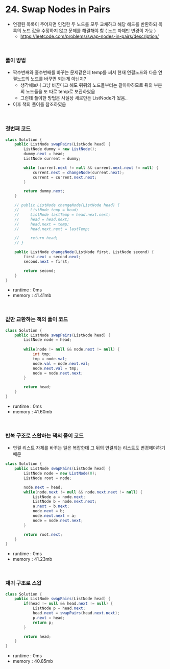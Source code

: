 # 24. Swap Nodes in Pairs
- 연결된 목록이 주어지면 인접한 두 노드를 모두 교체하고 해당 헤드를 반환하되 목록의 노드 값을 수정하지 않고 문제를 해결해야 함 ( 노드 자체만 변경이 가능 )
    - https://leetcode.com/problems/swap-nodes-in-pairs/description/

<br>

### 풀이 방법
- 짝수번째와 홀수번째를 바꾸는 문제같은데 temp를 써서 현재 연결노드와 다음 연결노드의 노드를 바꾸면 되는게 아닌지?
    - 생각해보니 그냥 바꾼다고 해도 뒤뒤의 노드들부터는 같아야하므로 뒤의 부분의 노드들을 또 따로 temp로 보관하였음
    - 그런데 풀이한 방법은 사실상 새로만든 ListNode가 됬음..
- 이후 책의 풀이를 참조하였음

<br>

### 첫번째 코드
```java
class Solution {
    public ListNode swapPairs(ListNode head) {
        ListNode dummy = new ListNode();
        dummy.next = head;
        ListNode current = dummy;

        while (current.next != null && current.next.next != null) {
            current.next = changeNode(current.next);
            current = current.next.next;
        }

        return dummy.next;
    }

    // public ListNode changeNode(ListNode head) {
    //     ListNode temp = head;
    //     ListNode lastTemp = head.next.next;
    //     head = head.next;
    //     head.next = temp;
    //     head.next.next = lastTemp;

    //     return head;
    // }

    public ListNode changeNode(ListNode first, ListNode second) {
        first.next = second.next;
        second.next = first;

        return second;
    }
}
```

- runtime : 0ms
- memory : 41.41mb

<br>

### 값만 교환하는 책의 풀이 코드
```java
class Solution {
    public ListNode swapPairs(ListNode head) {
        ListNode node = head;
        
        while(node != null && node.next != null) {
            int tmp;
            tmp = node.val;
            node.val = node.next.val;
            node.next.val = tmp;
            node = node.next.next;
        }

        return head;
    }
}
```

- runtime : 0ms
- memory : 41.60mb

<br>

### 반복 구조로 스왑하는 책의 풀이 코드
- 연결 리스트 자체를 바꾸는 일은 복잡한데 그 뒤의 연결되는 리스트도 변경해야하기 때문
```java
class Solution {
    public ListNode swapPairs(ListNode head) {
        ListNode node = new ListNode(0);
        ListNode root = node;

        node.next = head;
        while(node.next != null && node.next.next != null) {
            ListNode a = node.next;
            ListNode b = node.next.next;
            a.next = b.next;
            node.next = b;
            node.next.next = a;
            node = node.next.next;
        }

        return root.next;
    }
}
```

- runtime : 0ms
- memory : 41.23mb

<br>

### 재귀 구조로 스왑
```java
class Solution {
    public ListNode swapPairs(ListNode head) {
        if(head != null && head.next != null) {
            ListNode p = head.next;
            head.next = swapPairs(head.next.next);
            p.next = head;
            return p;
        }

        return head;
    }
}
```

- runtime : 0ms
- memory : 40.85mb